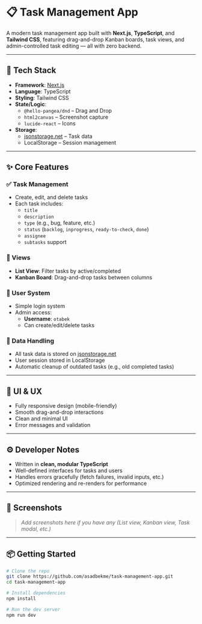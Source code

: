 # 📋 Task Management App

A modern task management app built with **Next.js**, **TypeScript**, and **Tailwind CSS**, featuring drag-and-drop Kanban boards, task views, and admin-controlled task editing — all with zero backend.

---

## 🚀 Tech Stack

- **Framework**: [Next.js](https://nextjs.org/)
- **Language**: TypeScript
- **Styling**: Tailwind CSS
- **State/Logic**:
  - `@hello-pangea/dnd` – Drag and Drop
  - `html2canvas` – Screenshot capture
  - `lucide-react` – Icons
- **Storage**:
  - [jsonstorage.net](https://jsonstorage.net) – Task data
  - LocalStorage – Session management

---

## ✨ Core Features

### ✅ Task Management
- Create, edit, and delete tasks
- Each task includes:
  - `title`
  - `description`
  - `type` (e.g., bug, feature, etc.)
  - `status` (`backlog`, `inprogress`, `ready-to-check`, `done`)
  - `assignee`
  - `subtasks` support

### 🧭 Views
- **List View**: Filter tasks by active/completed
- **Kanban Board**: Drag-and-drop tasks between columns

### 👤 User System
- Simple login system
- Admin access:
  - **Username**: `otabek`
  - Can create/edit/delete tasks

### 💾 Data Handling
- All task data is stored on [jsonstorage.net](https://jsonstorage.net)
- User session stored in LocalStorage
- Automatic cleanup of outdated tasks (e.g., old completed tasks)

---

## 📱 UI & UX

- Fully responsive design (mobile-friendly)
- Smooth drag-and-drop interactions
- Clean and minimal UI
- Error messages and validation

---

## ⚙️ Developer Notes

- Written in **clean, modular TypeScript**
- Well-defined interfaces for tasks and users
- Handles errors gracefully (fetch failures, invalid inputs, etc.)
- Optimized rendering and re-renders for performance

---

## 📸 Screenshots

> _Add screenshots here if you have any (List view, Kanban view, Task modal, etc.)_

---

## 📦 Getting Started

```bash
# Clone the repo
git clone https://github.com/asadbekme/task-management-app.git
cd task-management-app

# Install dependencies
npm install

# Run the dev server
npm run dev
